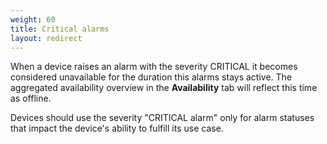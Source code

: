 ```yaml
---
weight: 60
title: Critical alarms
layout: redirect
---
```


When a device raises an alarm with the severity CRITICAL it becomes considered unavailable for the duration this alarms stays active. The aggregated availability overview in the **Availability** tab will reflect this time as offline.

Devices should use the severity "CRITICAL alarm" only for alarm statuses that impact the device's ability to fulfill its use case.
